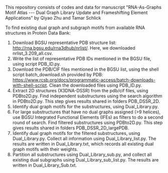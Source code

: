 This repository consists of codes and data for manuscript "RNA-As-Graphs Motif Atlas --- Dual Graph Library Update and Frameshifting Element Applications" by Qiyao Zhu and Tamar Schlick

To find existing dual graph and subgraph motifs from available RNA structures in Protein Data Bank:
1. Download BGSU representative PDB structure list: http://rna.bgsu.edu/rna3dhub/nrlist/. Here, we downloaded nrlist_3.209_all.csv.
2. Write the list of representative PDB IDs mentioned in the BGSU file, using script PDB_ID.py.
3. Download the PDB/CIF files mentioned in the BGSU list, using the shell script batch_download.sh provided by PDB: https://www.rcsb.org/docs/programmatic-access/batch-downloads-with-shell-script. Clean the downloaded files using PDB_ID.py.
4. Extract 2D structures (X3DNA-DSSR) from the pdb/cif files, using PDBto2D.py. Find independent substructures using the search algorithm in PDBto2D.py. This step gives results shared in folders PDB_DSSR_2D.
5. Identify dual graph motifs for the substructures, using Dual_Library.py.
6. For large substructures that have no dual graphs assigned (>9 helices), use BGSU Integrated Functional Elements (IFEs) as filters to do a second round of search. Find filtered substructures using PDBto2D.py. This step gives results shared in folders PDB_DSSR_2D_largePDB.
7. Identify dual graph motifs for the filtered substructures, using Dual_Library.py. Collect all information using Dual_Library_list.py. The results are written in Dual_Library.txt, which records all existing dual graph motifs with their weights.
8. Partition all substructures using Dual_Library_sub.py, and collect all existing dual subgraphs using Dual_Library_sub_list.py. The results are written in Dual_Library_Sub.txt.
